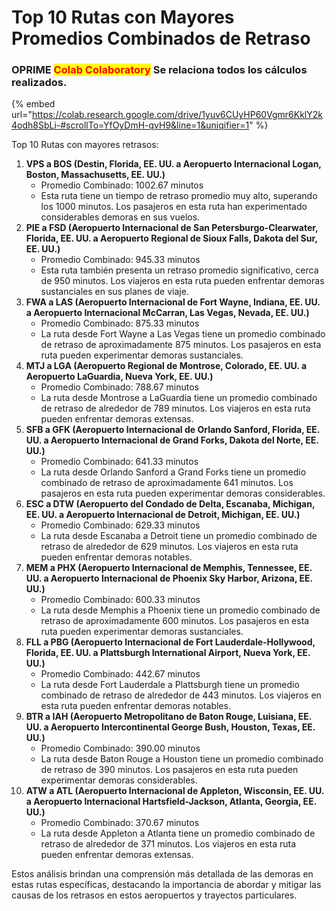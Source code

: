# Top 10 Rutas con Mayores Promedios Combinados de Retraso

### OPRIME <mark style="color:red;">**Colab Colaboratory**</mark> Se relaciona todos los cálculos realizados.

{% embed url="https://colab.research.google.com/drive/1yuv6CUyHP60Vgmr6KklY2k4odh8SbLi-#scrollTo=YfOyDmH-qvH9&line=1&uniqifier=1" %}



Top 10 Rutas con mayores retrasos:

1. **VPS a BOS (Destin, Florida, EE. UU. a Aeropuerto Internacional Logan, Boston, Massachusetts, EE. UU.)**
   * Promedio Combinado: 1002.67 minutos
   * Esta ruta tiene un tiempo de retraso promedio muy alto, superando los 1000 minutos. Los pasajeros en esta ruta han experimentado considerables demoras en sus vuelos.
2. **PIE a FSD (Aeropuerto Internacional de San Petersburgo-Clearwater, Florida, EE. UU. a Aeropuerto Regional de Sioux Falls, Dakota del Sur, EE. UU.)**
   * Promedio Combinado: 945.33 minutos
   * Esta ruta también presenta un retraso promedio significativo, cerca de 950 minutos. Los viajeros en esta ruta pueden enfrentar demoras sustanciales en sus planes de viaje.
3. **FWA a LAS (Aeropuerto Internacional de Fort Wayne, Indiana, EE. UU. a Aeropuerto Internacional McCarran, Las Vegas, Nevada, EE. UU.)**
   * Promedio Combinado: 875.33 minutos
   * La ruta desde Fort Wayne a Las Vegas tiene un promedio combinado de retraso de aproximadamente 875 minutos. Los pasajeros en esta ruta pueden experimentar demoras sustanciales.
4. **MTJ a LGA (Aeropuerto Regional de Montrose, Colorado, EE. UU. a Aeropuerto LaGuardia, Nueva York, EE. UU.)**
   * Promedio Combinado: 788.67 minutos
   * La ruta desde Montrose a LaGuardia tiene un promedio combinado de retraso de alrededor de 789 minutos. Los viajeros en esta ruta pueden enfrentar demoras extensas.
5. **SFB a GFK (Aeropuerto Internacional de Orlando Sanford, Florida, EE. UU. a Aeropuerto Internacional de Grand Forks, Dakota del Norte, EE. UU.)**
   * Promedio Combinado: 641.33 minutos
   * La ruta desde Orlando Sanford a Grand Forks tiene un promedio combinado de retraso de aproximadamente 641 minutos. Los pasajeros en esta ruta pueden experimentar demoras considerables.
6. **ESC a DTW (Aeropuerto del Condado de Delta, Escanaba, Michigan, EE. UU. a Aeropuerto Internacional de Detroit, Michigan, EE. UU.)**
   * Promedio Combinado: 629.33 minutos
   * La ruta desde Escanaba a Detroit tiene un promedio combinado de retraso de alrededor de 629 minutos. Los viajeros en esta ruta pueden enfrentar demoras notables.
7. **MEM a PHX (Aeropuerto Internacional de Memphis, Tennessee, EE. UU. a Aeropuerto Internacional de Phoenix Sky Harbor, Arizona, EE. UU.)**
   * Promedio Combinado: 600.33 minutos
   * La ruta desde Memphis a Phoenix tiene un promedio combinado de retraso de aproximadamente 600 minutos. Los pasajeros en esta ruta pueden experimentar demoras sustanciales.
8. **FLL a PBG (Aeropuerto Internacional de Fort Lauderdale-Hollywood, Florida, EE. UU. a Plattsburgh International Airport, Nueva York, EE. UU.)**
   * Promedio Combinado: 442.67 minutos
   * La ruta desde Fort Lauderdale a Plattsburgh tiene un promedio combinado de retraso de alrededor de 443 minutos. Los viajeros en esta ruta pueden enfrentar demoras notables.
9. **BTR a IAH (Aeropuerto Metropolitano de Baton Rouge, Luisiana, EE. UU. a Aeropuerto Intercontinental George Bush, Houston, Texas, EE. UU.)**
   * Promedio Combinado: 390.00 minutos
   * La ruta desde Baton Rouge a Houston tiene un promedio combinado de retraso de 390 minutos. Los pasajeros en esta ruta pueden experimentar demoras considerables.
10. **ATW a ATL (Aeropuerto Internacional de Appleton, Wisconsin, EE. UU. a Aeropuerto Internacional Hartsfield-Jackson, Atlanta, Georgia, EE. UU.)**
    * Promedio Combinado: 370.67 minutos
    * La ruta desde Appleton a Atlanta tiene un promedio combinado de retraso de alrededor de 371 minutos. Los viajeros en esta ruta pueden enfrentar demoras extensas.

Estos análisis brindan una comprensión más detallada de las demoras en estas rutas específicas, destacando la importancia de abordar y mitigar las causas de los retrasos en estos aeropuertos y trayectos particulares.
